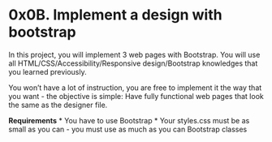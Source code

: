 # 0x0B. Implement a design with bootstrap #

In this project, you will implement 3 web pages with Bootstrap. You will use all HTML/CSS/Accessibility/Responsive design/Bootstrap knowledges that you learned previously.

You won’t have a lot of instruction, you are free to implement it the way that you want - the objective is simple: Have fully functional web pages that look the same as the designer file.

**Requirements**
    * You have to use Bootstrap
    * Your styles.css must be as small as you can - you must use as much as you can Bootstrap classes
